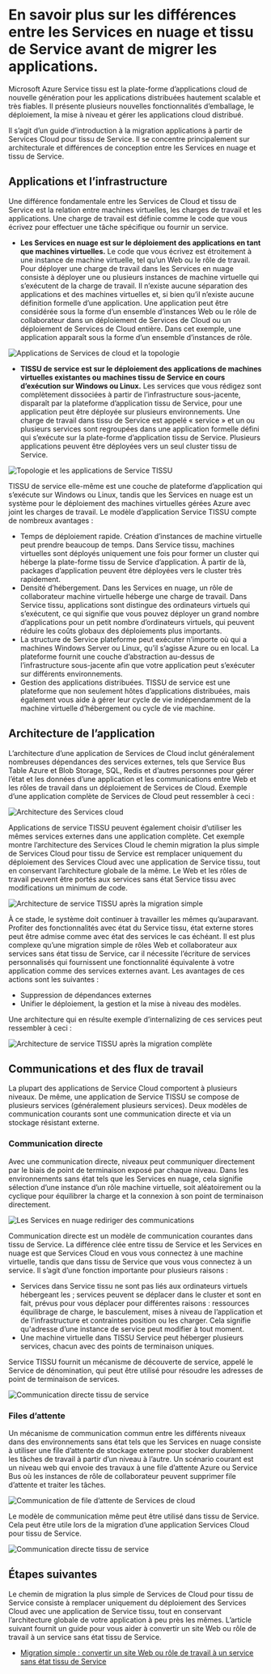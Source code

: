 <properties
   pageTitle="Différences entre les Services en nuage et tissu Service | Microsoft Azure"
   description="Une vue d’ensemble conceptuelle de la migration applications à partir de Services Cloud pour tissu de Service."
   services="service-fabric"
   documentationCenter=".net"
   authors="vturecek"
   manager="timlt"
   editor=""/>

<tags
   ms.service="service-fabric"
   ms.devlang="dotNet"
   ms.topic="article"
   ms.tgt_pltfrm="NA"
   ms.workload="NA"
   ms.date="10/19/2016"
   ms.author="vturecek"/>

# <a name="learn-about-the-differences-between-cloud-services-and-service-fabric-before-migrating-applications"></a>En savoir plus sur les différences entre les Services en nuage et tissu de Service avant de migrer les applications.
Microsoft Azure Service tissu est la plate-forme d’applications cloud de nouvelle génération pour les applications distribuées hautement scalable et très fiables. Il présente plusieurs nouvelles fonctionnalités d’emballage, le déploiement, la mise à niveau et gérer les applications cloud distribué. 

Il s’agit d’un guide d’introduction à la migration applications à partir de Services Cloud pour tissu de Service. Il se concentre principalement sur architecturale et différences de conception entre les Services en nuage et tissu de Service.
 
## <a name="applications-and-infrastructure"></a>Applications et l’infrastructure

Une différence fondamentale entre les Services de Cloud et tissu de Service est la relation entre machines virtuelles, les charges de travail et les applications. Une charge de travail est définie comme le code que vous écrivez pour effectuer une tâche spécifique ou fournir un service.
 
 - **Les Services en nuage est sur le déploiement des applications en tant que machines virtuelles.** Le code que vous écrivez est étroitement à une instance de machine virtuelle, tel qu’un Web ou le rôle de travail. Pour déployer une charge de travail dans les Services en nuage consiste à déployer une ou plusieurs instances de machine virtuelle qui s’exécutent de la charge de travail. Il n’existe aucune séparation des applications et des machines virtuelles et, si bien qu’il n’existe aucune définition formelle d’une application. Une application peut être considérée sous la forme d’un ensemble d’instances Web ou le rôle de collaborateur dans un déploiement de Services de Cloud ou un déploiement de Services de Cloud entière. Dans cet exemple, une application apparaît sous la forme d’un ensemble d’instances de rôle.
 
![Applications de Services de cloud et la topologie][1]

 - **TISSU de service est sur le déploiement des applications de machines virtuelles existantes ou machines tissu de Service en cours d’exécution sur Windows ou Linux.** Les services que vous rédigez sont complètement dissociées à partir de l’infrastructure sous-jacente, disparaît par la plateforme d’application tissu de Service, pour une application peut être déployée sur plusieurs environnements. Une charge de travail dans tissu de Service est appelé « service » et un ou plusieurs services sont regroupées dans une application formelle défini qui s’exécute sur la plate-forme d’application tissu de Service. Plusieurs applications peuvent être déployées vers un seul cluster tissu de Service.
 
![Topologie et les applications de Service TISSU][2]
 
TISSU de service elle-même est une couche de plateforme d’application qui s’exécute sur Windows ou Linux, tandis que les Services en nuage est un système pour le déploiement des machines virtuelles gérées Azure avec joint les charges de travail.
Le modèle d’application Service TISSU compte de nombreux avantages :

 - Temps de déploiement rapide. Création d’instances de machine virtuelle peut prendre beaucoup de temps. Dans Service tissu, machines virtuelles sont déployés uniquement une fois pour former un cluster qui héberge la plate-forme tissu de Service d’application. À partir de là, packages d’application peuvent être déployées vers le cluster très rapidement.
 - Densité d’hébergement. Dans les Services en nuage, un rôle de collaborateur machine virtuelle héberge une charge de travail. Dans Service tissu, applications sont distingue des ordinateurs virtuels qui s’exécutent, ce qui signifie que vous pouvez déployer un grand nombre d’applications pour un petit nombre d’ordinateurs virtuels, qui peuvent réduire les coûts globaux des déploiements plus importants.
 - La structure de Service plateforme peut exécuter n’importe où qui a machines Windows Server ou Linux, qu’il s’agisse Azure ou en local. La plateforme fournit une couche d’abstraction au-dessus de l’infrastructure sous-jacente afin que votre application peut s’exécuter sur différents environnements. 
 - Gestion des applications distribuées. TISSU de service est une plateforme que non seulement hôtes d’applications distribuées, mais également vous aide à gérer leur cycle de vie indépendamment de la machine virtuelle d’hébergement ou cycle de vie machine.

## <a name="application-architecture"></a>Architecture de l’application

L’architecture d’une application de Services de Cloud inclut généralement nombreuses dépendances des services externes, tels que Service Bus Table Azure et Blob Storage, SQL, Redis et d’autres personnes pour gérer l’état et les données d’une application et les communications entre Web et les rôles de travail dans un déploiement de Services de Cloud. Exemple d’une application complète de Services de Cloud peut ressembler à ceci :  

![Architecture des Services cloud][9]

Applications de service TISSU peuvent également choisir d’utiliser les mêmes services externes dans une application complète. Cet exemple montre l’architecture des Services Cloud le chemin migration la plus simple de Services Cloud pour tissu de Service est remplacer uniquement du déploiement des Services Cloud avec une application de Service tissu, tout en conservant l’architecture globale de la même. Le Web et les rôles de travail peuvent être portés aux services sans état Service tissu avec modifications un minimum de code.

![Architecture de service TISSU après la migration simple][10]

À ce stade, le système doit continuer à travailler les mêmes qu’auparavant. Profiter des fonctionnalités avec état du Service tissu, état externe stores peut être admise comme avec état des services le cas échéant. Il est plus complexe qu’une migration simple de rôles Web et collaborateur aux services sans état tissu de Service, car il nécessite l’écriture de services personnalisés qui fournissent une fonctionnalité équivalente à votre application comme des services externes avant. Les avantages de ces actions sont les suivantes : 

 - Suppression de dépendances externes 
 - Unifier le déploiement, la gestion et la mise à niveau des modèles. 
 
Une architecture qui en résulte exemple d’internalizing de ces services peut ressembler à ceci :

![Architecture de service TISSU après la migration complète][11]

## <a name="communication-and-workflow"></a>Communications et des flux de travail

La plupart des applications de Service Cloud comportent à plusieurs niveaux. De même, une application de Service TISSU se compose de plusieurs services (généralement plusieurs services). Deux modèles de communication courants sont une communication directe et via un stockage résistant externe.

### <a name="direct-communication"></a>Communication directe

Avec une communication directe, niveaux peut communiquer directement par le biais de point de terminaison exposé par chaque niveau. Dans les environnements sans état tels que les Services en nuage, cela signifie sélection d’une instance d’un rôle machine virtuelle, soit aléatoirement ou la cyclique pour équilibrer la charge et la connexion à son point de terminaison directement.

![Les Services en nuage rediriger des communications][5]

 Communication directe est un modèle de communication courantes dans tissu de Service. La différence clée entre tissu de Service et les Services en nuage est que Services Cloud en vous vous connectez à une machine virtuelle, tandis que dans tissu de Service que vous vous connectez à un service. Il s’agit d’une fonction importante pour plusieurs raisons :

 - Services dans Service tissu ne sont pas liés aux ordinateurs virtuels hébergeant les ; services peuvent se déplacer dans le cluster et sont en fait, prévus pour vous déplacer pour différentes raisons : ressources équilibrage de charge, le basculement, mises à niveau de l’application et de l’infrastructure et contraintes position ou les charger. Cela signifie qu'adresse d’une instance de service peut modifier à tout moment. 
 - Une machine virtuelle dans TISSU Service peut héberger plusieurs services, chacun avec des points de terminaison uniques.

Service TISSU fournit un mécanisme de découverte de service, appelé le Service de dénomination, qui peut être utilisé pour résoudre les adresses de point de terminaison de services. 

![Communication directe tissu de service][6]

### <a name="queues"></a>Files d’attente

Un mécanisme de communication commun entre les différents niveaux dans des environnements sans état tels que les Services en nuage consiste à utiliser une file d’attente de stockage externe pour stocker durablement les tâches de travail à partir d’un niveau à l’autre. Un scénario courant est un niveau web qui envoie des travaux à une file d’attente Azure ou Service Bus où les instances de rôle de collaborateur peuvent supprimer file d’attente et traiter les tâches.

![Communication de file d’attente de Services de cloud][7]

Le modèle de communication même peut être utilisé dans tissu de Service. Cela peut être utile lors de la migration d’une application Services Cloud pour tissu de Service. 

![Communication directe tissu de service][8]
 
## <a name="next-steps"></a>Étapes suivantes

Le chemin de migration la plus simple de Services de Cloud pour tissu de Service consiste à remplacer uniquement du déploiement des Services Cloud avec une application de Service tissu, tout en conservant l’architecture globale de votre application à peu près les mêmes. L’article suivant fournit un guide pour vous aider à convertir un site Web ou rôle de travail à un service sans état tissu de Service.

 - [Migration simple : convertir un site Web ou rôle de travail à un service sans état tissu de Service](./service-fabric-cloud-services-migration-worker-role-stateless-service.md)

<!--Image references-->
[1]: ./media/service-fabric-cloud-services-migration-differences/topology-cloud-services.png
[2]: ./media/service-fabric-cloud-services-migration-differences/topology-service-fabric.png
[5]: ./media/service-fabric-cloud-services-migration-differences/cloud-service-communication-direct.png
[6]: ./media/service-fabric-cloud-services-migration-differences/service-fabric-communication-direct.png
[7]: ./media/service-fabric-cloud-services-migration-differences/cloud-service-communication-queues.png
[8]: ./media/service-fabric-cloud-services-migration-differences/service-fabric-communication-queues.png
[9]: ./media/service-fabric-cloud-services-migration-differences/cloud-services-architecture.png
[10]: ./media/service-fabric-cloud-services-migration-differences/service-fabric-architecture-simple.png
[11]: ./media/service-fabric-cloud-services-migration-differences/service-fabric-architecture-full.png
